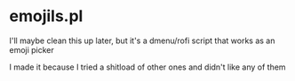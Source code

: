 # emojils.pl

I'll maybe clean this up later, but it's a dmenu/rofi script that works as an
emoji picker

I made it because I tried a shitload of other ones and didn't like any of them
